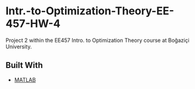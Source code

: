 # Intr.-to-Optimization-Theory-EE-457-HW-4
Project 2 within the EE457 Intro. to Optimization Theory course at Boğaziçi University.

## Built With
- [MATLAB](https://www.mathworks.com/products/matlab.html)
